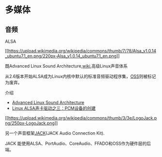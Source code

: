 多媒体
=====

## 音频

ALSA

[[https://upload.wikimedia.org/wikipedia/commons/thumb/7/78/Alsa_v1.0.14_ubuntu7.1_en.png/220px-Alsa_v1.0.14_ubuntu7.1_en.png]]

既Advanced Linux Sound Architecture,[wiki](https://en.wikipedia.org/wiki/Advanced_Linux_Sound_Architecture),高级Linux声音体系

从2.6版本开始ALSA成为Linux内核中默认的标准音频驱动程序集，[OSS](https://zh.wikipedia.org/wiki/OSS)则被标记为废弃。

介绍

* [Advanced Linux Sound Architecture](https://wiki.archlinux.org/index.php/Advanced_Linux_Sound_Architecture_(%E7%AE%80%E4%BD%93%E4%B8%AD%E6%96%87))
* [Linux ALSA声卡驱动之三：PCM设备的创建](http://blog.csdn.net/droidphone/article/details/6308006)

[[https://upload.wikimedia.org/wikipedia/commons/thumb/3/3e/LogoJack.png/250px-LogoJack.png]]

另一个声音框架[JACK](https://zh.wikipedia.org/wiki/JACK_Audio_Connection_Kit)(JACK Audio Connection Kit).

JACK 能使用ALSA、PortAudio、CoreAudio、FFADO和OSS作为硬件层的后端。